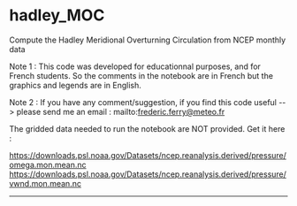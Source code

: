 # hadley_MOC
Compute the Hadley Meridional Overturning Circulation from NCEP monthly data

Note 1 : This code was developed for educationnal purposes, and for French students. So the comments in the notebook are in French but the graphics and legends are in English.

Note 2 : If you have any comment/suggestion, if you find this code useful --> please send me an email : mailto:frederic.ferry@meteo.fr

The gridded data needed to run the notebook are NOT provided. Get it here :

https://downloads.psl.noaa.gov/Datasets/ncep.reanalysis.derived/pressure/omega.mon.mean.nc
https://downloads.psl.noaa.gov/Datasets/ncep.reanalysis.derived/pressure/vwnd.mon.mean.nc

--------------------------------------------------------------------------------------------------------------------------------------------------
